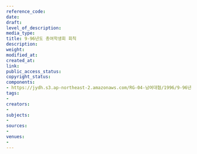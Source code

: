 ```yaml
---
reference_code: 
date: 
draft: 
level_of_description: 
media_type: 
title: 9-96년도 총여학생회 회칙
description: 
weight: 
modified_at: 
created_at: 
link: 
public_access_status: 
copyright_status: 
components:
- https://jydh.s3.ap-northeast-2.amazonaws.com/RG-04-남여대협/1996/9-96년도+총여학생회+회칙.pdf
tags:
- 
creators:
- 
subjects:
- 
sources:
- 
venues:
- 
---
```

